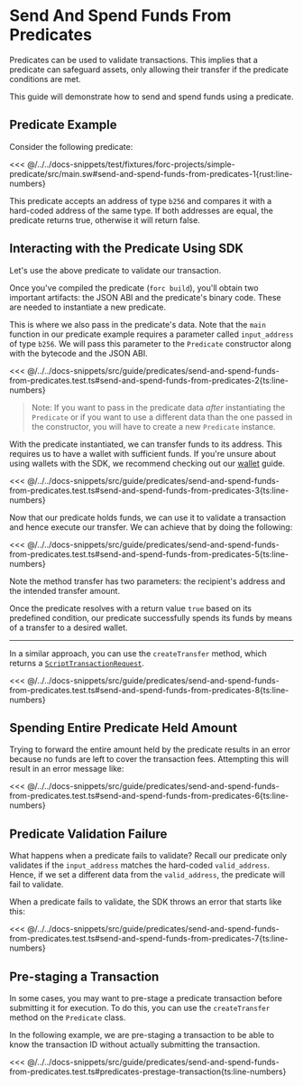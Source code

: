 # Send And Spend Funds From Predicates

Predicates can be used to validate transactions. This implies that a predicate can safeguard assets, only allowing their transfer if the predicate conditions are met.

This guide will demonstrate how to send and spend funds using a predicate.

## Predicate Example

Consider the following predicate:

<<< @/../../docs-snippets/test/fixtures/forc-projects/simple-predicate/src/main.sw#send-and-spend-funds-from-predicates-1{rust:line-numbers}

This predicate accepts an address of type `b256` and compares it with a hard-coded address of the same type. If both addresses are equal, the predicate returns true, otherwise it will return false.

## Interacting with the Predicate Using SDK

Let's use the above predicate to validate our transaction.

Once you've compiled the predicate (`forc build`), you'll obtain two important artifacts: the JSON ABI and the predicate's binary code. These are needed to instantiate a new predicate.

This is where we also pass in the predicate's data. Note that the `main` function in our predicate example requires a parameter called `input_address` of type `b256`. We will pass this parameter to the `Predicate` constructor along with the bytecode and the JSON ABI.

<<< @/../../docs-snippets/src/guide/predicates/send-and-spend-funds-from-predicates.test.ts#send-and-spend-funds-from-predicates-2{ts:line-numbers}

> Note: If you want to pass in the predicate data _after_ instantiating the `Predicate` or if you want to use a different data than the one passed in the constructor, you will have to create a new `Predicate` instance.

With the predicate instantiated, we can transfer funds to its address. This requires us to have a wallet with sufficient funds. If you're unsure about using wallets with the SDK, we recommend checking out our [wallet](../wallets/) guide.

<<< @/../../docs-snippets/src/guide/predicates/send-and-spend-funds-from-predicates.test.ts#send-and-spend-funds-from-predicates-3{ts:line-numbers}

Now that our predicate holds funds, we can use it to validate a transaction and hence execute our transfer. We can achieve that by doing the following:

<<< @/../../docs-snippets/src/guide/predicates/send-and-spend-funds-from-predicates.test.ts#send-and-spend-funds-from-predicates-5{ts:line-numbers}

Note the method transfer has two parameters: the recipient's address and the intended transfer amount.

Once the predicate resolves with a return value `true` based on its predefined condition, our predicate successfully spends its funds by means of a transfer to a desired wallet.

---

In a similar approach, you can use the `createTransfer` method, which returns a [`ScriptTransactionRequest`](https://fuels-ts-docs-api.vercel.app/classes/_fuel_ts_account.ScriptTransactionRequest.html).

<<< @/../../docs-snippets/src/guide/predicates/send-and-spend-funds-from-predicates.test.ts#send-and-spend-funds-from-predicates-8{ts:line-numbers}

## Spending Entire Predicate Held Amount

Trying to forward the entire amount held by the predicate results in an error because no funds are left to cover the transaction fees. Attempting this will result in an error message like:

<<< @/../../docs-snippets/src/guide/predicates/send-and-spend-funds-from-predicates.test.ts#send-and-spend-funds-from-predicates-6{ts:line-numbers}

## Predicate Validation Failure

What happens when a predicate fails to validate? Recall our predicate only validates if the `input_address` matches the hard-coded `valid_address`. Hence, if we set a different data from the `valid_address`, the predicate will fail to validate.

When a predicate fails to validate, the SDK throws an error that starts like this:

<<< @/../../docs-snippets/src/guide/predicates/send-and-spend-funds-from-predicates.test.ts#send-and-spend-funds-from-predicates-7{ts:line-numbers}

## Pre-staging a Transaction

In some cases, you may want to pre-stage a predicate transaction before submitting it for execution. To do this, you can use the `createTransfer` method on the `Predicate` class.

In the following example, we are pre-staging a transaction to be able to know the transaction ID without actually submitting the transaction.

<<< @/../../docs-snippets/src/guide/predicates/send-and-spend-funds-from-predicates.test.ts#predicates-prestage-transaction{ts:line-numbers}
